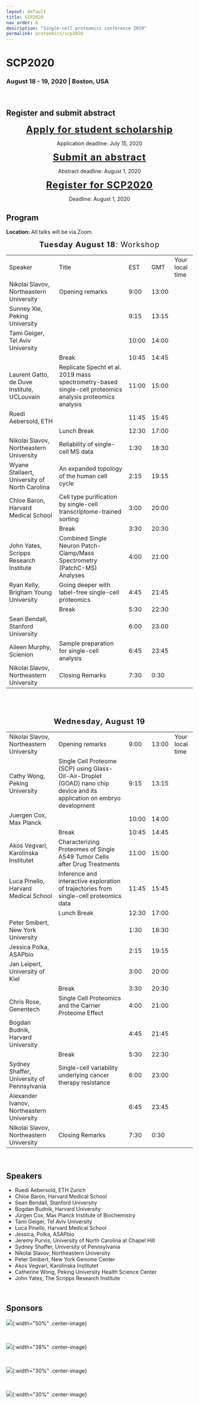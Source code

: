 ```yaml
---
layout: default
title: SCP2020
nav_order: 6
description: "Single-cell proteomics conference 2020"
permalink: proteomics/scp2020
---
```


# SCP2020
### August 18 - 19, 2020 | Boston, USA  

&nbsp;

## Register and submit abstract


<div style="font-size: 25px; letter-spacing: 1.2px; text-align: center;"><strong><a href="https://forms.gle/7MDGa9ZdNtAUtp2K6" target="_blank" rel="noopener noreferrer">Apply for student scholarship</a></strong></div>
<p style="text-align: center;">Application deadline: July 15, 2020</p>


<div style="font-size: 25px; letter-spacing: 1.2px; text-align: center;"><strong><a href="https://forms.gle/uUQiHVeXNxDjjnHGA" target="_blank" rel="noopener noreferrer">Submit an abstract</a></strong></div>
<p style="text-align: center;">Abstract deadline: August 1, 2020</p>


<div style="font-size: 25px; letter-spacing: 1.2px; text-align: center;"><strong><a href="https://docs.google.com/forms/d/1BX43pba89eMExrveUBdTotJOtAnNgqKBeipkDHTW1q4/edit" target="_blank" >Register for SCP2020</a></strong></div>
<p style="text-align: center;">Deadline: August 1, 2020</p>





## Program

<script language="javascript" type="text/javascript" src="https://web.northeastern.edu/slavovlab/bin/toggle.js"></script>
<strong>Location:</strong> All talks will be via Zoom.

<!-- <strong>Abstracts:</strong> Click on the presenter's name and title to toggle (show/hide) the abstract.   <strong>Hashtag:</strong>  <font color="#33BBFF">#SCP2020</font>   * Sharing research via preprints  -->

<div style="font-size: 20px; letter-spacing: 1.2px; text-align: center;"><strong>Tuesday August 18</strong>: Workshop</div>

<table><tr><td> Speaker </td><td> Title </td><td> EST </td><td> GMT </td><td> Your local time </td></tr>
<tr><td> Nikolai Slavov, Northeastern University </td><td> Opening remarks </td><td> 9:00 </td><td> 13:00 </td><td> <script> var strDateTime = "Tue, 18 Aug 2020  13:00  GMT"; var myDate = new Date(strDateTime); document.write( myDate.toLocaleString() ); </script> </td></tr>
<tr><td> Sunney Xie, Peking University </td><td>  </td><td> 9:15 </td><td> 13:15 </td><td> <script> var strDateTime = "Tue, 18 Aug 2020  13:15  GMT"; var myDate = new Date(strDateTime); document.write( myDate.toLocaleString() ); </script> </td></tr>
<tr><td> Tami Geiger, Tel Aviv University </td><td>  </td><td> 10:00 </td><td> 14:00 </td><td> <script> var strDateTime = "Tue, 18 Aug 2020  14:00  GMT"; var myDate = new Date(strDateTime); document.write( myDate.toLocaleString() ); </script> </td></tr>
<tr><td>  </td><td> Break </td><td> 10:45 </td><td> 14:45 </td><td> <script> var strDateTime = "Tue, 18 Aug 2020  14:45  GMT"; var myDate = new Date(strDateTime); document.write( myDate.toLocaleString() ); </script> </td></tr>
<tr><td> Laurent Gatto, de Duve Institute, UCLouvain </td><td> Replicate Specht et al. 2019 mass spectrometry-based single-cell proteomics analysis proteomics analysis </td><td> 11:00 </td><td> 15:00 </td><td> <script> var strDateTime = "Tue, 18 Aug 2020  15:00  GMT"; var myDate = new Date(strDateTime); document.write( myDate.toLocaleString() ); </script> </td></tr>
<tr><td> Ruedi Aebersold, ETH </td><td>  </td><td> 11:45 </td><td> 15:45 </td><td> <script> var strDateTime = "Tue, 18 Aug 2020  15:45  GMT"; var myDate = new Date(strDateTime); document.write( myDate.toLocaleString() ); </script> </td></tr>
<tr><td>  </td><td> Lunch Break </td><td> 12:30 </td><td> 17:00 </td><td> <script> var strDateTime = "Tue, 18 Aug 2020  17:00  GMT"; var myDate = new Date(strDateTime); document.write( myDate.toLocaleString() ); </script> </td></tr>
<tr><td> Nikolai Slavov, Northeastern University </td><td> Reliability of single-cell MS data </td><td> 1:30 </td><td> 18:30 </td><td> <script> var strDateTime = "Tue, 18 Aug 2020  18:30  GMT"; var myDate = new Date(strDateTime); document.write( myDate.toLocaleString() ); </script> </td></tr>
<tr><td> Wyane Stallaert, University of North Carolina </td><td> An expanded topology of the human cell cycle </td><td> 2:15 </td><td> 19:15 </td><td> <script> var strDateTime = "Tue, 18 Aug 2020  19:15  GMT"; var myDate = new Date(strDateTime); document.write( myDate.toLocaleString() ); </script> </td></tr>
<tr><td> Chloe Baron, Harvard Medical School </td><td> Cell type purification by single-cell transcriptome-trained sorting </td><td> 3:00 </td><td> 20:00 </td><td> <script> var strDateTime = "Tue, 18 Aug 2020  20:00  GMT"; var myDate = new Date(strDateTime); document.write( myDate.toLocaleString() ); </script> </td></tr>
<tr><td>  </td><td> Break </td><td> 3:30 </td><td> 20:30 </td><td> <script> var strDateTime = "Tue, 18 Aug 2020  20:30  GMT"; var myDate = new Date(strDateTime); document.write( myDate.toLocaleString() ); </script> </td></tr>
<tr><td> John Yates, Scripps Research Institute </td><td> Combined Single Neuron Patch-Clamp/Mass Spectrometry (PatchC-MS) Analyses </td><td> 4:00 </td><td> 21:00 </td><td> <script> var strDateTime = "Tue, 18 Aug 2020  21:00  GMT"; var myDate = new Date(strDateTime); document.write( myDate.toLocaleString() ); </script> </td></tr>
<tr><td> Ryan Kelly, Brigham Young University </td><td> Going deeper with label-free single-cell proteomics </td><td> 4:45 </td><td> 21:45 </td><td> <script> var strDateTime = "Tue, 18 Aug 2020  21:45  GMT"; var myDate = new Date(strDateTime); document.write( myDate.toLocaleString() ); </script> </td></tr>
<tr><td>  </td><td> Break </td><td> 5:30 </td><td> 22:30 </td><td> <script> var strDateTime = "Tue, 18 Aug 2020  22:30  GMT"; var myDate = new Date(strDateTime); document.write( myDate.toLocaleString() ); </script> </td></tr>
<tr><td> Sean Bendall, Stanford University </td><td>  </td><td> 6:00 </td><td> 23:00 </td><td> <script> var strDateTime = "Tue, 18 Aug 2020  23:00  GMT"; var myDate = new Date(strDateTime); document.write( myDate.toLocaleString() ); </script> </td></tr>
<tr><td> Aileen Murphy, Scienion </td><td> Sample preparation for single-cell analysis </td><td> 6:45 </td><td> 23:45 </td><td> <script> var strDateTime = "Tue, 18 Aug 2020  23:45  GMT"; var myDate = new Date(strDateTime); document.write( myDate.toLocaleString() ); </script> </td></tr>
<tr><td> Nikolai Slavov, Northeastern University </td><td> Closing Remarks </td><td> 7:30 </td><td> 0:30 </td><td> <script> var strDateTime = "Wed, 19 Aug 2020  0:30  GMT"; var myDate = new Date(strDateTime); document.write( myDate.toLocaleString() ); </script> </td></tr>
</table>


&nbsp;

&nbsp;


<div style="font-size: 20px; letter-spacing: 1.2px; text-align: center;"><strong>Wednesday, August 19</strong></div>

<table><tr><td> Nikolai Slavov, Northeastern University </td><td> Opening remarks </td><td> 9:00 </td><td> 13:00 </td><td> Your local time </td></tr>
<tr><td> Cathy Wong, Peking University </td><td> Single Cell Proteome (SCP) using Glass-Oil-Air-Droplet (GOAD) nano chip device and its application on embryo development </td><td> 9:15 </td><td> 13:15 </td><td> <script> var strDateTime = "Wed, 19 Aug 2020  13:15  GMT"; var myDate = new Date(strDateTime); document.write( myDate.toLocaleString() ); </script> </td></tr>
<tr><td> Juergen Cox, Max Planck </td><td>  </td><td> 10:00 </td><td> 14:00 </td><td> <script> var strDateTime = "Wed, 19 Aug 2020  14:00  GMT"; var myDate = new Date(strDateTime); document.write( myDate.toLocaleString() ); </script> </td></tr>
<tr><td>  </td><td> Break </td><td> 10:45 </td><td> 14:45 </td><td> <script> var strDateTime = "Wed, 19 Aug 2020  14:45  GMT"; var myDate = new Date(strDateTime); document.write( myDate.toLocaleString() ); </script> </td></tr>
<tr><td> Akos Vegvari, Karolinska Institutet </td><td> Characterizing Proteomes of Single A549 Tumor Cells after Drug Treatments </td><td> 11:00 </td><td> 15:00 </td><td> <script> var strDateTime = "Wed, 19 Aug 2020  15:00  GMT"; var myDate = new Date(strDateTime); document.write( myDate.toLocaleString() ); </script> </td></tr>
<tr><td> Luca Pinello, Harvard Medical School </td><td> Inference and interactive exploration of trajectories from single-cell proteomics data </td><td> 11:45 </td><td> 15:45 </td><td> <script> var strDateTime = "Wed, 19 Aug 2020  15:45  GMT"; var myDate = new Date(strDateTime); document.write( myDate.toLocaleString() ); </script> </td></tr>
<tr><td>  </td><td> Lunch Break </td><td> 12:30 </td><td> 17:00 </td><td> <script> var strDateTime = "Wed, 19 Aug 2020  17:00  GMT"; var myDate = new Date(strDateTime); document.write( myDate.toLocaleString() ); </script> </td></tr>
<tr><td> Peter Smibert, New York University </td><td>  </td><td> 1:30 </td><td> 18:30 </td><td> <script> var strDateTime = "Wed, 19 Aug 2020  18:30  GMT"; var myDate = new Date(strDateTime); document.write( myDate.toLocaleString() ); </script> </td></tr>
<tr><td> Jessica Polka, ASAPbio </td><td>  </td><td> 2:15 </td><td> 19:15 </td><td> <script> var strDateTime = "Wed, 19 Aug 2020  19:15  GMT"; var myDate = new Date(strDateTime); document.write( myDate.toLocaleString() ); </script> </td></tr>
<tr><td> Jan Leipert, University of Kiel </td><td>  </td><td> 3:00 </td><td> 20:00 </td><td> <script> var strDateTime = "Wed, 19 Aug 2020  20:00  GMT"; var myDate = new Date(strDateTime); document.write( myDate.toLocaleString() ); </script> </td></tr>
<tr><td>  </td><td> Break </td><td> 3:30 </td><td> 20:30 </td><td> <script> var strDateTime = "Wed, 19 Aug 2020  20:30  GMT"; var myDate = new Date(strDateTime); document.write( myDate.toLocaleString() ); </script> </td></tr>
<tr><td> Chris Rose, Genentech </td><td> Single Cell Proteomics and the Carrier Proteome Effect </td><td> 4:00 </td><td> 21:00 </td><td> <script> var strDateTime = "Wed, 19 Aug 2020  21:00  GMT"; var myDate = new Date(strDateTime); document.write( myDate.toLocaleString() ); </script> </td></tr>
<tr><td> Bogdan Budnik, Harvard University </td><td>  </td><td> 4:45 </td><td> 21:45 </td><td> <script> var strDateTime = "Wed, 19 Aug 2020  21:45  GMT"; var myDate = new Date(strDateTime); document.write( myDate.toLocaleString() ); </script> </td></tr>
<tr><td>  </td><td> Break </td><td> 5:30 </td><td> 22:30 </td><td> <script> var strDateTime = "Wed, 19 Aug 2020  22:30  GMT"; var myDate = new Date(strDateTime); document.write( myDate.toLocaleString() ); </script> </td></tr>
<tr><td> Sydney Shaffer, University of Pennsylvania </td><td> Single-cell variability underlying cancer therapy resistance </td><td> 6:00 </td><td> 23:00 </td><td> <script> var strDateTime = "Wed, 19 Aug 2020  23:00  GMT"; var myDate = new Date(strDateTime); document.write( myDate.toLocaleString() ); </script> </td></tr>
<tr><td> Alexander Ivanov, Northeastern University </td><td>  </td><td> 6:45 </td><td> 23:45 </td><td> <script> var strDateTime = "Wed, 19 Aug 2020  23:45  GMT"; var myDate = new Date(strDateTime); document.write( myDate.toLocaleString() ); </script> </td></tr>
<tr><td> Nikolai Slavov, Northeastern University </td><td> Closing Remarks </td><td> 7:30 </td><td> 0:30 </td><td> <script> var strDateTime = "Thu, 20 Aug 2020  0:30  GMT"; var myDate = new Date(strDateTime); document.write( myDate.toLocaleString() ); </script> </td></tr>
</table>

 &nbsp;

## Speakers
* Ruedi Aebersold, ETH Zurich
* Chloe Baron, Harvard Medical School
* Sean Bendall, Stanford University
* Bogdan Budnik, Harvard University
* Jürgen Cox,	Max Planck Institute of Biochemistry
* Tami Geiger,	Tel Aviv University
* Luca Pinello, Harvard Medical School
* Jessica, Polka, ASAPbio  
* Jeremy Purvis, University of North Carolina at Chapel Hill
* Sydney Shaffer, University of Pennsylvania
* Nikolai Slavov,	Northeastern University
* Peter Smibert, New York Genome Center
* Akos Vegvari, Karolinska Institutet
* Catherine Wong, Peking University Health Science Center
* John Yates, The Scripps Research Institute

 &nbsp;


## Sponsors

 ![]({{site.baseurl}}/sponsors/Thermo.png){:width="50%" .center-image}

 &nbsp;

 ![]({{site.baseurl}}/sponsors/pharmaFluidics.png){:width="38%" .center-image}

 &nbsp;

 ![]({{site.baseurl}}/sponsors/Bruker.png){:width="30%" .center-image}

 &nbsp;

 ![]({{site.baseurl}}/sponsors/CELLENION_690x690pxl.png){:width="30%" .center-image}

 &nbsp;
